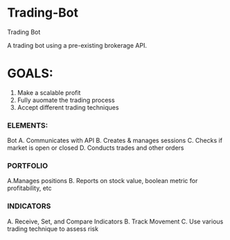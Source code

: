 # Trading-Bot
Trading Bot

A trading bot using a pre-existing brokerage API.

# GOALS:

1. Make a scalable profit
2. Fully auomate the trading process
3. Accept different trading techniques



### ELEMENTS:

Bot
A. Communicates with API
B. Creates & manages sessions
C. Checks if market is open or closed
D. Conducts trades and other orders



### PORTFOLIO

A.Manages positions
B. Reports on stock value, boolean metric for profitability, etc



### INDICATORS
A. Receive, Set, and Compare Indicators
B. Track Movement
C. Use various trading technique to assess risk
